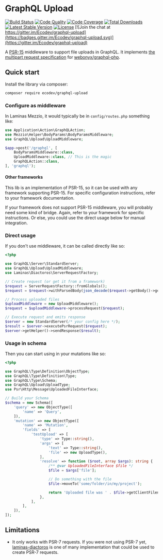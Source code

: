 # GraphQL Upload

[![Build Status](https://travis-ci.com/Ecodev/graphql-upload.svg?branch=master)](https://travis-ci.com/Ecodev/graphql-upload)
[![Code Quality](https://scrutinizer-ci.com/g/Ecodev/graphql-upload/badges/quality-score.png?b=master)](https://scrutinizer-ci.com/g/Ecodev/graphql-upload/?branch=master)
[![Code Coverage](https://scrutinizer-ci.com/g/Ecodev/graphql-upload/badges/coverage.png?b=master)](https://scrutinizer-ci.com/g/Ecodev/graphql-upload/?branch=master)
[![Total Downloads](https://poser.pugx.org/ecodev/graphql-upload/downloads.png)](https://packagist.org/packages/ecodev/graphql-upload)
[![Latest Stable Version](https://poser.pugx.org/ecodev/graphql-upload/v/stable.png)](https://packagist.org/packages/ecodev/graphql-upload)
[![License](https://poser.pugx.org/ecodev/graphql-upload/license.png)](https://packagist.org/packages/ecodev/graphql-upload)
[![Join the chat at https://gitter.im/Ecodev/graphql-upload](https://badges.gitter.im/Ecodev/graphql-upload.svg)](https://gitter.im/Ecodev/graphql-upload)

A [PSR-15](https://www.php-fig.org/psr/psr-15/) middleware to support file uploads in GraphQL. It implements
[the multipart request specification](https://github.com/jaydenseric/graphql-multipart-request-spec)
for [webonyx/graphql-php](https://github.com/webonyx/graphql-php).


## Quick start

Install the library via composer:

```sh
composer require ecodev/graphql-upload
```

### Configure as middleware

In Laminas Mezzio, it would typically be in `config/routes.php` something like:

```php
use Application\Action\GraphQLAction;
use Mezzio\Helper\BodyParams\BodyParamsMiddleware;
use GraphQL\Upload\UploadMiddleware;

$app->post('/graphql', [
    BodyParamsMiddleware::class, 
    UploadMiddleware::class, // This is the magic
    GraphQLAction::class,
], 'graphql');
```

#### Other frameworks

This lib is an implementation of PSR-15, so it can be used with any
framework supporting PSR-15. For specific configuration instructions, refer
to your framework documentation.

If your framework does not support PSR-15 middleware, you will probably
need some kind of bridge. Again, refer to your framework for specific instructions.
Or else, you could use the direct usage below for manual integration.

### Direct usage

If you don't use middleware, it can be called directly like so:

```php
<?php

use GraphQL\Server\StandardServer;
use GraphQL\Upload\UploadMiddleware;
use Laminas\Diactoros\ServerRequestFactory;

// Create request (or get it from a framework)
$request = ServerRequestFactory::fromGlobals();
$request = $request->withParsedBody(json_decode($request->getBody()->getContents(), true));

// Process uploaded files
$uploadMiddleware = new UploadMiddleware();
$request = $uploadMiddleware->processRequest($request);

// Execute request and emits response
$server = new StandardServer(/* your config here */);
$result = $server->executePsrRequest($request);
$server->getHelper()->sendResponse($result);
```

### Usage in schema

Then you can start using in your mutations like so:

```php
<?php

use GraphQL\Type\Definition\ObjectType;
use GraphQL\Type\Definition\Type;
use GraphQL\Type\Schema;
use GraphQL\Upload\UploadType;
use Psr\Http\Message\UploadedFileInterface;

// Build your Schema
$schema = new Schema([
    'query' => new ObjectType([
        'name' => 'Query',
    ]),
    'mutation' => new ObjectType([
        'name' => 'Mutation',
        'fields' => [
            'testUpload' => [
                'type' => Type::string(),
                'args' => [
                    'text' => Type::string(),
                    'file' => new UploadType(),
                ],
                'resolve' => function ($root, array $args): string {
                    /** @var UploadedFileInterface $file */
                    $file = $args['file'];

                    // Do something with the file
                    $file->moveTo('some/folder/in/my/project');

                    return 'Uploaded file was ' . $file->getClientFilename() . ' (' . $file->getClientMediaType() . ') with description: ' . $args['text'];
                },
            ],
        ],
    ]),
]);
```

## Limitations

- It only works with PSR-7 requests. If you were not using PSR-7 yet,
[laminas-diactoros](https://github.com/laminas/laminas-diactoros) is one of many 
implementation that could be used to create PSR-7 requests.
